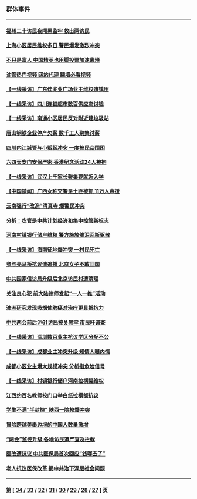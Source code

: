 ### 群体事件
---
#### [福州二十访民夜闯黑监牢 救出两访民](../../pages/ncid279/n14031617.md?07121645) 
#### [上海小区居民维权多日 警民爆发激烈冲突](../../pages/ncid279/n14029221.md?07121645) 
#### [不只是富人 中国精英也用脚投票加速离境](../../pages/ncid279/n14029086.md?07121645) 
#### [油管热门视频 网站代理 翻墙必看视频](http://138.2.39.72:81/youtube.html?epic-marker?07121645)
#### [【一线采访】广东佳兆业广场业主维权遭镇压](../../pages/ncid279/n14028175.md?07121645) 
#### [【一线采访】四川连锁超市数百供应商讨钱](../../pages/ncid279/n14025102.md?07121645) 
#### [【一线采访】南通小区居民反对附近建垃圾站](../../pages/ncid279/n14021690.md?07121645) 
#### [唐山钢铁企业停产欠薪 数千工人聚集讨薪](../../pages/ncid279/n14017404.md?07121645) 
#### [四川内江城管与小贩起冲突 一度被民众围困](../../pages/ncid279/n14015922.md?07121645) 
#### [六四天安门安保严密 香港纪念活动24人被拘](../../pages/ncid279/n14009800.md?07121645) 
#### [【一线采访】武汉上千家长聚集要就近入学](../../pages/ncid279/n14009497.md?07121645) 
#### [【中国禁闻】广西女称交警是土匪被抓 11万人声援](../../pages/ncid279/n14006869.md?07121645) 
#### [云南强行“改造”清真寺 爆警民冲突](../../pages/ncid279/n14005561.md?07121645) 
#### [分析：农管是中共计划经济和集中控管新标志](../../pages/ncid279/n14000665.md?07121645) 
#### [河南村镇银行储户维权 警方施放催泪瓦斯驱散](../../pages/ncid279/n13998750.md?07121645) 
#### [【一线采访】海南征地爆冲突 一村民死亡](../../pages/ncid279/n13989137.md?07121645) 
#### [参与亮马桥抗议遭追捕 北京女子不敢回国](../../pages/ncid279/n13985420.md?07121645) 
#### [中共国家信访局升级后北京访民村遭清理](../../pages/ncid279/n13984826.md?07121645) 
#### [关注良心犯 前大陆律师发起“一人一推”活动](../../pages/ncid279/n13980524.md?07121645) 
#### [澳洲研究发现吸烟使肺癌对治疗更具抵抗力](../../pages/ncid279/n13977762.md?07121645) 
#### [中共两会前后沪61访民被关黑牢 市民吁调查](../../pages/ncid279/n13976054.md?07121645) 
#### [【一线采访】深圳数百业主抗议学区分配不公](../../pages/ncid279/n13976680.md?07121645) 
#### [【一线采访】成都业主冲突升级 知情人曝内情](../../pages/ncid279/n13965289.md?07121645) 
#### [成都小区业主爆大规模冲突 分析指危险信号](../../pages/ncid279/n13964520.md?07121645) 
#### [【一线采访】村镇银行储户河南拉横幅维权](../../pages/ncid279/n13964555.md?07121645) 
#### [江西约百名教师校门口举白纸拉横额抗议](../../pages/ncid279/n13958579.md?07121645) 
#### [学生不满“半封控” 陕西一院校爆冲突](../../pages/ncid279/n13946647.md?07121645) 
#### [冒险跨越美墨边境的中国人数量激增](../../pages/ncid279/n13946742.md?07121645) 
#### [“两会”监控升级 各地访民遭严查及拦截](../../pages/ncid279/n13942702.md?07121645) 
#### [医改遭抗议 中共医保局首次回应“钱哪去了”](../../pages/ncid279/n13938290.md?07121645) 
#### [老人抗议医保改革 揭中共治下深层社会问题](../../pages/ncid279/n13934963.md?07121645) 

---
#### 第 [ [34](./34.md?07121645) / [33](./33.md?07121645) / [32](./32.md?07121645) / [31](./31.md?07121645) / [30](./30.md?07121645) / [29](./29.md?07121645) / [28](./28.md?07121645) / [27](./27.md?07121645) ] 页
